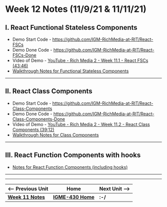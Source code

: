 # Week 12 Notes (11/9/21 & 11/11/21)


## I. React Functional Stateless Components

- Demo Start Code - https://github.com/IGM-RichMedia-at-RIT/React-FSCs
- Demo Done Code -  https://github.com/IGM-RichMedia-at-RIT/React-FSCs-Done
- Video of Demo -  [YouTube - Rich Media 2 - Week 11.1 - React FSCs (43:46)](https://www.youtube.com/watch?v=kAMb0sEp9js)
- [Walkthrough Notes for Functional Stateless Components](../hw-notes/react-components.md#functional-stateless-component)

<hr>

## II. React Class Components

- Demo Start Code - https://github.com/IGM-RichMedia-at-RIT/React-Class-Components
- Demo Done Code - https://github.com/IGM-RichMedia-at-RIT/React-Class-Components-Done
- Video of Demo - [YouTube - Rich Media 2 - Week 11.2 - React Class Components (39:12)](https://www.youtube.com/watch?v=EzgxSVN-AzI)
- [Walkthrough Notes for Class Components](../hw-notes/react-components.md#class-component)

<hr>

## III. React Function Components with hooks

- [Notes for React Function Components (including hooks)](../hw-notes/react-components.md#function-component-hooks)

<hr><hr>

| <-- Previous Unit | Home | Next Unit -->
| --- | --- | --- 
| [**Week 11 Notes**](11.md)   |  [**IGME-430 Home**](../README.md) |  **:-/**
